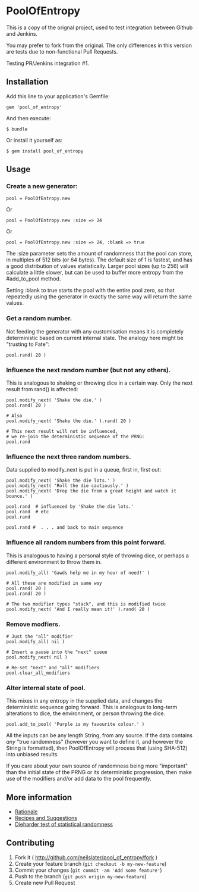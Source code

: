 # PoolOfEntropy

This is a copy of the orignal project, used to test integration between Github and Jenkins.

You may prefer to fork from the original. The only differences in this version are tests due to
non-functional Pull Requests.

Testing PR/Jenkins integration #1.

## Installation

Add this line to your application's Gemfile:

    gem 'pool_of_entropy'

And then execute:

    $ bundle

Or install it yourself as:

    $ gem install pool_of_entropy

## Usage

### Create a new generator:

    pool = PoolOfEntropy.new

Or

    pool = PoolOfEntropy.new :size => 24

Or

    pool = PoolOfEntropy.new :size => 24, :blank => true

The :size parameter sets the amount of randomness that the pool
can store, in multiples of 512 bits (or 64 bytes). The default
size of 1 is fastest, and has a good distribution of values
statistically. Larger pool sizes (up to 256) will calculate a
little slower, but can be used to buffer more entropy from
the #add_to_pool method.

Setting :blank to true starts the pool with the entire pool
zero, so that repeatedly using the generator in exactly the
same way will return the same values.

### Get a random number.

Not feeding the generator with any customisation
means it is completely deterministic based on current internal state. The
analogy here might be "trusting to Fate":

    pool.rand( 20 )

### Influence the next random number (but not any others).

This is analogous to
shaking or throwing dice in a certain way. Only the next result from rand()
is affected:

    pool.modify_next( 'Shake the die.' )
    pool.rand( 20 )

    # Also
    pool.modify_next( 'Shake the die.' ).rand( 20 )

    # This next result will not be influenced,
    # we re-join the deterministic sequence of the PRNG:
    pool.rand

### Influence the next three random numbers.

Data supplied to modify_next is
put in a queue, first in, first out:

    pool.modify_next( 'Shake the die lots.' )
    pool.modify_next( 'Roll the die cautiously.' )
    pool.modify_next( 'Drop the die from a great height and watch it bounce.' )

    pool.rand  # influenced by 'Shake the die lots.'
    pool.rand  # etc
    pool.rand

    pool.rand #  . . . and back to main sequence

### Influence all random numbers from this point forward.

This is analogous to
having a personal style of throwing dice, or perhaps a different environment
to throw them in.

    pool.modify_all( 'Gawds help me in my hour of need!' )

    # All these are modified in same way
    pool.rand( 20 )
    pool.rand( 20 )

    # The two modifier types "stack", and this is modified twice
    pool.modify_next( 'And I really mean it!' ).rand( 20 )

### Remove modfiers.

    # Just the "all" modifier
    pool.modify_all( nil )

    # Insert a pause into the "next" queue
    pool.modify_next( nil )

    # Re-set "next" and "all" modifiers
    pool.clear_all_modifiers

### Alter internal state of pool.

This mixes in any entropy in the supplied
data, and changes the deterministic sequence going forward. This is
analogous to long-term alterations to dice, the environment, or
person throwing the dice.

    pool.add_to_pool( 'Purple is my favourite colour.' )

All the inputs can be any length String, from any source. If the data
contains *any* "true randomness" (however you want to define it, and however
the String is formatted), then PoolOfEntropy
will process that (using SHA-512) into unbiased results.

If you care
about your own source of randomness being more "important" than
the initial state of the PRNG or its deterministic progression,
then make use of the modifiers and/or add data to the pool frequently.

## More information

 * [Rationale](RATIONALE.md)
 * [Recipes and Suggestions](RECIPES.md)
 * [Dieharder test of statistical randomness](DIEHARDER_TEST.md)

## Contributing

1. Fork it ( http://github.com/neilslater/pool_of_entropy/fork )
2. Create your feature branch (`git checkout -b my-new-feature`)
3. Commit your changes (`git commit -am 'Add some feature'`)
4. Push to the branch (`git push origin my-new-feature`)
5. Create new Pull Request
